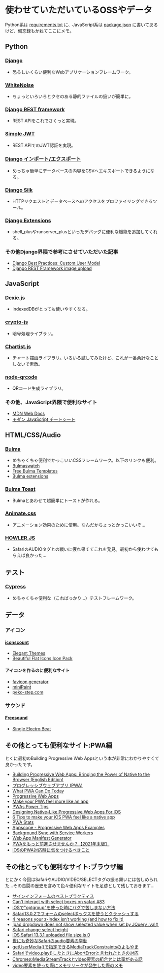 # 使わせていただいているOSSやデータ

Python系は [requirements.txt](./requirements.txt) に、JavaScript系は [package.json](./package.json) に書いてあるけど、備忘録もかねてここにメモ。

## Python

### [Django](https://www.djangoproject.com/)

- 恐ろしいくらい便利なWebアプリケーションフレームワーク。

### [WhiteNoise](https://whitenoise.evans.io/en/stable/)

- ちょっといろいろとクセのある静的ファイルの扱いが簡単に。

### [Django REST framework](https://www.django-rest-framework.org/)

- REST APIをこれでさくっと実現。

### [Simple JWT](https://django-rest-framework-simplejwt.readthedocs.io/en/latest/)

- REST APIでのJWT認証を実現。

### [Django インポート/エクスポート](https://kurozumi.github.io/django-import-export/)

- めっちゃ簡単にデータベースの内容をCSVへエキスポートできるようになる。

### [Django Silk](https://github.com/jazzband/django-silk)

- HTTPリクエストとデータベースへのアクセスをプロファイリングできるツール。

### [Django Extensions](https://django-extensions.readthedocs.io/en/latest/)

- shell_plusやrunserver_plusといったデバッグに便利な機能を追加してくれる。

### その他Django界隈で参考にさせていただいた記事

- [Django Best Practices: Custom User Model](https://learndjango.com/tutorials/django-custom-user-model)
- [Django REST Framework image upload](https://stackoverflow.com/questions/45564130/django-rest-framework-image-upload)

## JavaScript

### [Dexie.js](https://dexie.org/)

- IndexedDBがとっても使いやすくなる。

### [crypto-js](https://github.com/brix/crypto-js)

- 暗号処理ライブラリ。

### [Chartist.js](https://gionkunz.github.io/chartist-js/)

- チャート描画ライブラリ。いろいろ試してみたけど、これが一番余計なことしないで素敵。

### [node-qrcode](https://github.com/soldair/node-qrcode)

- QRコード生成ライブラリ。

### その他、JavaScript界隈で便利なサイト

- [MDN Web Docs](https://developer.mozilla.org/ja/)
- [モダン JavaScript チートシート](https://mbeaudru.github.io/modern-js-cheatsheet/translations/ja-JP.html)

## HTML/CSS/Audio

### [Bulma](https://bulma.io/)

- めちゃくちゃ便利でかっこいいCSSフレームワーク。以下のリンクも便利。
- [Bulmaswatch](https://jenil.github.io/bulmaswatch/)
- [Free Bulma Templates](https://bulmatemplates.github.io/bulma-templates/)
- [Bulma extensions](https://bulma.io/extensions/)

### [Bulma Toast](https://rfoel.github.io/bulma-toast/)

- Bulmaとあわせて超簡単にトーストが作れる。

### [Animate.css](https://animate.style/)

- アニメーション効果のために使用。なんだかちょっとかっこいいぞ…

### [HOWLER.JS](https://howlerjs.com)

- SafariのAUDIOタグとの戦いに疲れ果ててこれを発見。最初から使わせてもらえば良かった…

## テスト

### [Cypress](https://www.cypress.io/)

- めちゃくちゃ便利な（こればっかり…）テストフレームワーク。

## データ

### アイコン

#### [iconscount](https://iconscout.com/)

- [Elegant Themes](https://iconscout.com/contributors/elegant-themes)
- [Beautiful Flat Icons Icon Pack](https://iconscout.com/icon-pack/beautiful-flat-icons-1)

#### アイコンを作るのに便利なサイト

- [favicon generator](https://ao-system.net/favicongenerator/)
- [miniPaint](https://viliusle.github.io/miniPaint/)
- [peko-step.com](https://www.peko-step.com/tool/alphachannel.html)

### サウンド

#### [Freesound](https://freesound.org/)

- [Single Electro Beat](https://freesound.org/people/Jofae/sounds/369724/)

## その他とっても便利なサイト:PWA編

とくに最初のBuilding Progressive Web Appsという本が非常にわかりやすくて良かったです。

- [Building Progressive Web Apps: Bringing the Power of Native to the Browser (English Edition)](https://www.oreilly.com/library/view/building-progressive-web/9781491961643/)
- [プログレッシブウェブアプリ (PWA)](https://developer.mozilla.org/ja/docs/Web/Progressive_web_apps)
- [What PWA Can Do Today](https://whatpwacando.today/)
- [Progressive Web Apps](https://web.dev/progressive-web-apps/)
- [Make your PWA feel more like an app](https://web.dev/app-like-pwas/)
- [PWAs Power Tips](https://firt.dev/pwa-design-tips/)
- [Designing Native-Like Progressive Web Apps For iOS](https://medium.com/appscope/designing-native-like-progressive-web-apps-for-ios-1b3cdda1d0e8)
- [6 Tips to make your iOS PWA feel like a native app](https://www.netguru.com/blog/pwa-ios)
- [PWA Stats](https://www.pwastats.com/)
- [Appscope - Progressive Web Apps Examples](https://appsco.pe/)
- [Background Sync with Service Workers](https://davidwalsh.name/background-sync)
- [Web App Manifest Generator](https://app-manifest.firebaseapp.com/)
- [PWAをもっと前進させませんか？【2021年末版】](https://zenn.dev/kaa_a_zu/articles/701efdbb4a7a49)
- [iOSのPWA対応時に気をつけるべきこと](https://qiita.com/zprodev/items/e5db743727c5722874cb)

## その他とっても便利なサイト:ブラウザ編

とにかく今回はSafariやAUDIO/VIDEO/SELECTタグの振る舞いには苦しめられた…その苦闘の歴史を含めて色々便利なサイトを足跡として残しておきます…

- [サインインフォームのベストプラクティス](https://web.dev/i18n/ja/sign-in-form-best-practices/)
- [Can't interact with select boxes on safari #83](https://github.com/nightwatchjs/nightwatch-docs/issues/83)
- [iOSで"optgroup"を使った時にバグで苦しまない方法](https://www.kabanoki.net/6149/)
- [Safari13.0.2でフォームのselectボックスを使うとクラッシュする](https://code-pocket.info/20191012267/)
- [4 reasons your z-index isn’t working (and how to fix it)](https://www.freecodecamp.org/news/4-reasons-your-z-index-isnt-working-and-how-to-fix-it-coder-coder-6bc05f103e6c/)
- [Ipad dropdown does not show selected value when set by JQuery .val()](https://stackoverflow.com/questions/6861536/ipad-dropdown-does-not-show-selected-value-when-set-by-jquery-val)
- [Safari change select height](https://coderedirect.com/questions/541010/safari-change-select-height)
- [iOS Safari 13.3.1 uploaded file size is 0](https://stackoverflow.com/questions/60729546/ios-safari-13-3-1-uploaded-file-size-is-0)
- [世にも奇妙なSafariのaudio要素の挙動](https://rch850.hatenablog.com/entry/2021/07/26/015048)
- [getUserMedia()で指定できるMediaTrackConstraintsのよもやま](https://lealog.hateblo.jp/entry/2017/08/21/155211)
- [Safariでvideo.play()したときにAbortErrorと言われたときの対応](https://qiita.com/mikan17/items/3d75d5c9f002386a494e)
- [ChromeのMediaStreamTrackとvideo要素の組合せには罠がある話](https://lealog.hateblo.jp/entry/2017/08/10/150100)
- [video要素を使った際にメモリリークが発生した際のメモ](https://qiita.com/qianer-fengtian/items/89980fbb420171cd3d2e)
